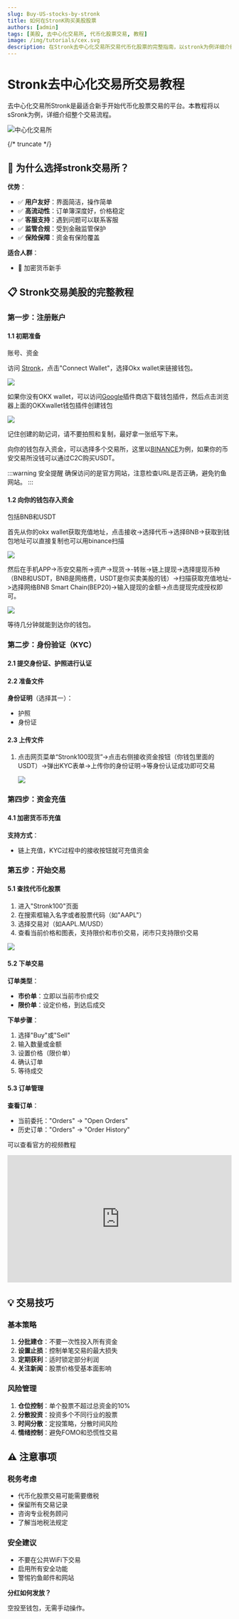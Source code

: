 ```yaml
---
slug: Buy-US-stocks-by-stronk
title: 如何在StronK购买美股股票
authors: [admin]
tags: [美股, 去中心化交易所, 代币化股票交易, 教程]
image: /img/tutorials/cex.svg
description: 在Stronk去中心化交易所交易代币化股票的完整指南，以stronk为例详细介绍整个交易流程。
---
```


# Stronk去中心化交易所交易教程

去中心化交易所Stronk是最适合新手开始代币化股票交易的平台。本教程将以sSronk为例，详细介绍整个交易流程。

![中心化交易所](/img/tutorials/cex.svg)

{/* truncate */}

## 🎯 为什么选择stronk交易所？

**优势**：
- ✅ **用户友好**：界面简洁，操作简单
- ✅ **高流动性**：订单簿深度好，价格稳定
- ✅ **客服支持**：遇到问题可以联系客服
- ✅ **监管合规**：受到金融监管保护
- ✅ **保险保障**：资金有保险覆盖

**适合人群**：
- 🔰 加密货币新手

## 📋 Stronk交易美股的完整教程

### 第一步：注册账户

#### 1.1 初期准备

账号、资金

访问 [Stronk](https://mystonks.org/?code=c54j18 )，点击"Connect Wallet"，选择Okx wallet来链接钱包。

![](/img/tutorials/stronk-connect.png)

如果你没有OKX wallet，可以访问[Google](https://chromewebstore.google.com/detail/okx-wallet/mcohilncbfahbmgdjkbpemcciiolgcge)插件商店下载钱包插件，然后点击浏览器上面的OKXwallet钱包插件创建钱包

![](/img/tutorials/create-wallet3.png)

记住创建的助记词，请不要拍照和复制，最好拿一张纸写下来。

向你的钱包存入资金，可以选择多个交易所，这里以[BINANCE](https://accounts.marketwebb.org/register?ref=U7SC8VVH)为例，如果你的币安交易所没钱可以通过C2C购买USDT。



:::warning 安全提醒
确保访问的是官方网站，注意检查URL是否正确，避免钓鱼网站。
:::

#### 1.2 向你的钱包存入资金

包括BNB和USDT

首先从你的okx wallet获取充值地址，点击接收->选择代币->选择BNB->获取到钱包地址可以直接复制也可以用binance扫描

![](/img/tutorials/address-bsc.png)

然后在手机APP->币安交易所->资产->现货->-转账->链上提现->选择提现币种（BNB和USDT，BNB是网络费，USDT是你买卖美股的钱）->扫描获取充值地址->选择网络BNB Smart Chain(BEP20)->输入提现的金额->点击提现完成授权即可。

![](/img/tutorials/withdraw.png)

等待几分钟就能到达你的钱包。

### 第二步：身份验证（KYC）

#### 2.1 提交身份证、护照进行认证

#### 2.2 准备文件

**身份证明**（选择其一）：
- 护照
- 身份证

#### 2.3 上传文件

1. 点击网页菜单“Stronk100现货”->点击右侧接收资金按钮（你钱包里面的USDT）->弹出KYC表单->上传你的身份证明->等身份认证成功即可交易

   ![](/img/tutorials/stronk-kyc.png)

### 第四步：资金充值

#### 4.1 加密货币币充值

**支持方式**：
- 链上充值，KYC过程中的接收按钮就可充值资金

### 第五步：开始交易

#### 5.1 查找代币化股票

1. 进入"Stronk100"页面
2. 在搜索框输入名字或者股票代码（如"AAPL"）
3. 选择交易对（如AAPL.M/USD）
4. 查看当前价格和图表，支持限价和市价交易，闭市只支持限价交易

![](/img/tutorials/stronk-trade.png)

#### 5.2 下单交易

**订单类型**：
- **市价单**：立即以当前市价成交
- **限价单**：设定价格，到达后成交

**下单步骤**：
1. 选择"Buy"或"Sell"
3. 输入数量或金额
4. 设置价格（限价单）
5. 确认订单
6. 等待成交

#### 5.3 订单管理

**查看订单**：
- 当前委托："Orders" → "Open Orders"
- 历史订单："Orders" → "Order History"



可以查看官方的视频教程

<div style="position:relative; width:100%; height:0px; padding-bottom:56.667%"><iframe allow="fullscreen;autoplay" allowfullscreen height="100%" src="https://streamable.com/e/l83rkf?autoplay=1" width="100%" style="border:none; width:100%; height:100%; position:absolute; left:0px; top:0px; overflow:hidden;"></iframe></div>

## 💡 交易技巧

### 基本策略

1. **分批建仓**：不要一次性投入所有资金
2. **设置止损**：控制单笔交易的最大损失
3. **定期获利**：适时锁定部分利润
4. **关注新闻**：股票价格受基本面影响

### 风险管理

1. **仓位控制**：单个股票不超过总资金的10%
2. **分散投资**：投资多个不同行业的股票
3. **时间分散**：定投策略，分散时间风险
4. **情绪控制**：避免FOMO和恐慌性交易

## ⚠️ 注意事项

### 税务考虑
- 代币化股票交易可能需要缴税
- 保留所有交易记录
- 咨询专业税务顾问
- 了解当地税法规定

### 安全建议
- 不要在公共WiFi下交易
- 启用所有安全功能
- 警惕钓鱼邮件和网站



**分红如何发放？**

空投至钱包，无需手动操作。

